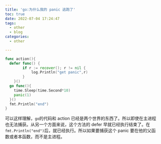```yaml
---
title: 'go:为什么我的 panic 逃跑了'
toc: true
date: 2022-07-04 17:24:47
tags:
  - other
  - blog
categories:
  - other

---
```


```go
func action(){
  defer func() {
		if r := recover(); r != nil {
			log.Println("get panic",r)
		}
	}()
  go func(){
    time.Sleep(time.Second*10)
    panic(1)
  }()
  fmt.Println("end")
}
```

可以这样理解，`go`的代码和 action 已经是两个世界的东西了。所以即使在主进程也无法捕获。从另一个方面来说，这个方法的 defer 早就已经执行结束了。在`fmt.Println("end")`后，就已经执行。所以如果要捕获这个 panic 要在他的父函数或者本函数，而不是主进程。

<!--more-->


